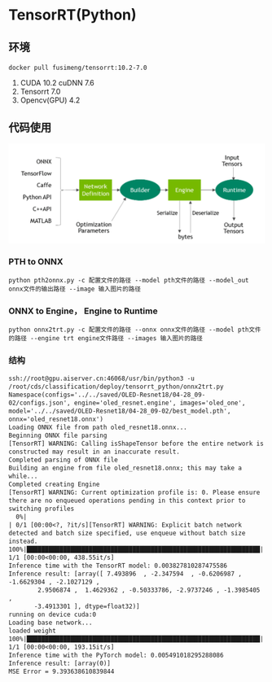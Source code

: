 # TensorRT(Python)



## 环境
`docker pull fusimeng/tensorrt:10.2-7.0`
1. CUDA 10.2 cuDNN 7.6
2. Tensorrt 7.0
3. Opencv(GPU) 4.2

## 代码使用

![img](imgs/fit1.png)
### PTH to ONNX
`python pth2onnx.py -c 配置文件的路径 --model pth文件的路径 --model_out onnx文件的输出路径 --image 输入图片的路径 `

### ONNX to Engine， Engine to Runtime
`python onnx2trt.py -c 配置文件的路径 --onnx onnx文件的路径 --model pth文件的路径 --engine trt engine文件路径 --images 输入图片的路径`

### 结构
```
ssh://root@gpu.aiserver.cn:46068/usr/bin/python3 -u /root/cds/classification/deploy/tensorrt_python/onnx2trt.py
Namespace(configs='../../saved/OLED-Resnet18/04-28_09-02/configs.json', engine='oled_resnet.engine', images='oled_one', model='../../saved/OLED-Resnet18/04-28_09-02/best_model.pth', onnx='oled_resnet18.onnx')
Loading ONNX file from path oled_resnet18.onnx...
Beginning ONNX file parsing
[TensorRT] WARNING: Calling isShapeTensor before the entire network is constructed may result in an inaccurate result.
Completed parsing of ONNX file
Building an engine from file oled_resnet18.onnx; this may take a while...
Completed creating Engine
[TensorRT] WARNING: Current optimization profile is: 0. Please ensure there are no enqueued operations pending in this context prior to switching profiles
  0%|                                                                         | 0/1 [00:00<?, ?it/s][TensorRT] WARNING: Explicit batch network detected and batch size specified, use enqueue without batch size instead.
100%|████████████████████████████████████████████████████████████████| 1/1 [00:00<00:00, 438.55it/s]
Inference time with the TensorRT model: 0.003827810287475586
Inference result: [array([ 7.493896  , -2.347594  , -0.6206987 , -1.6629304 , -2.1027129 ,
        2.9506874 ,  1.4629362 , -0.50333786, -2.9737246 , -1.3985405 ,
       -3.4913301 ], dtype=float32)]
running on device cuda:0
Loading base network...
loaded weight
100%|████████████████████████████████████████████████████████████████| 1/1 [00:00<00:00, 193.15it/s]
Inference time with the PyTorch model: 0.005491018295288086
Inference result: [array(0)]
MSE Error = 9.393638610839844
```
